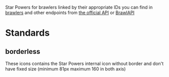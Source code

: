 Star Powers for brawlers linked by their appropriate IDs you can find in [brawlers](https://api.brawlify.com/v1/brawlers) and other endpoints from [the official API](https://developer.brawlstars.com/) or [BrawlAPI](https://brawlapi.com/)

# Standards

## borderless

These icons contains the Star Powers internal icon without border and don't have fixed size (minimum 81px maximum 160 in both axis)

